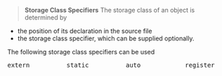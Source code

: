 >**Storage Class Specifiers**
The storage class of an object is determined by
- the position of its declaration in the source file
- the storage class specifier, which can be supplied optionally.

The following storage class specifiers can be used  
<pre>
extern          static          auto            register
</pre>